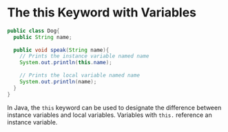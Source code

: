 # The this Keyword with Variables

```java
public class Dog{
  public String name;
 
  public void speak(String name){
    // Prints the instance variable named name
    System.out.println(this.name);
 
    // Prints the local variable named name
    System.out.println(name);
  }
}
```

In Java, the `this` keyword can be used to designate the difference between instance variables and local variables. Variables with `this.` reference an instance variable.
